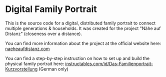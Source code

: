 # Digital Family Portrait

This is the source code for a digital, distributed family portrait to connect multiple generations & households. It was created for the project "Nähe auf Distanz" (closeness over a distance).

You can find more information about the project at the official website here: [naeheaufdistanz.com](https://naeheaufdistanz.com/)

You can find a step-by-step instruction on how to set up and build the physical family portrait here: [instructables.com/id/Das-Familienportrait-Kurzvorstellung](https://www.instructables.com/id/Das-Familienportrait-Kurzvorstellung/) (German only)